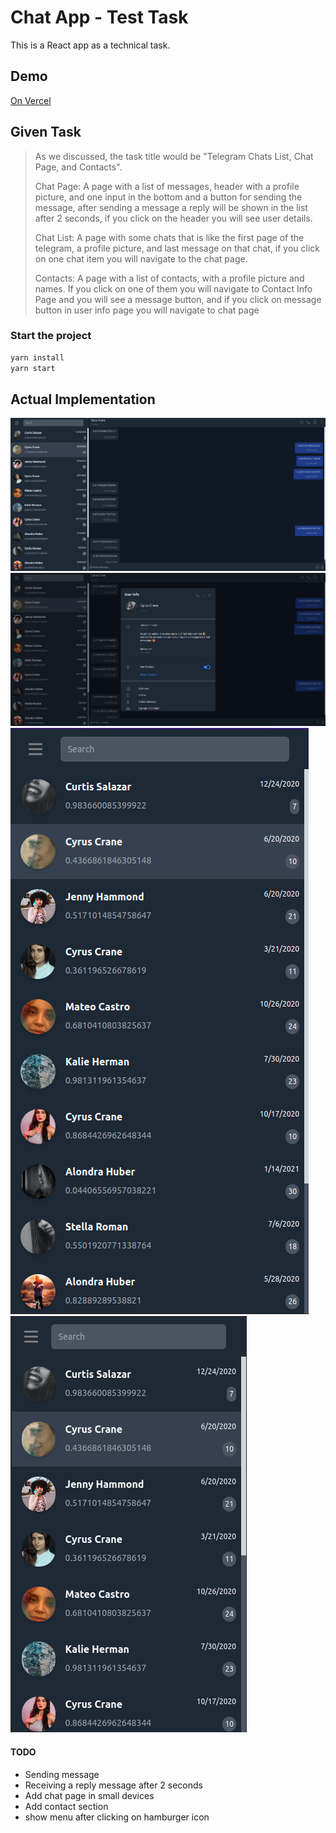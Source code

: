 # Chat App - Test Task
This is a React app as a technical task.
## Demo
[On Vercel](http://telegram-clone-react-kave.vercel.app/)

## Given Task
>As we discussed, the task title would be "Telegram Chats List, Chat Page, and Contacts".
>
>Chat Page: A page with a list of messages, header with a profile picture, and one input in the bottom and a button for sending the message, after sending a message a reply will be shown in the list after 2 seconds, if you click on the header you will see user details.
>
>
>
>Chat List: A page with some chats that is like the first page of the telegram, a profile picture, and last message on that chat, if you click on one chat item you will navigate to the chat page.
>
>
>
>Contacts: A page with a list of contacts, with a profile picture and names. If you click on one of them you will navigate to Contact Info Page and you will see a message button, and if you click on message button in user info page you will navigate to chat page
>

### Start the project
```bash
yarn install
yarn start
```
## Actual Implementation

![Desktop screen](./README_ASSETS/1.png)
![Desktop screen](./README_ASSETS/3.png)
![Desktop screen](./README_ASSETS/2.png)
![Desktop screen](./README_ASSETS/4.png)

#### TODO
- Sending message
- Receiving a reply message after 2 seconds
- Add chat page in small devices
- Add contact section
- show menu after clicking on hamburger icon
